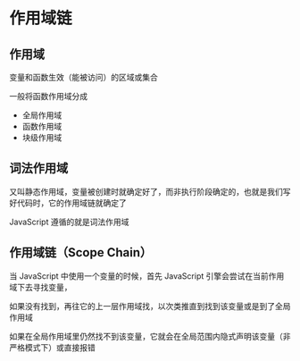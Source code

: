 # 作用域链

## 作用域

变量和函数生效（能被访问）的区域或集合

一般将函数作用域分成

- 全局作用域
- 函数作用域
- 块级作用域

## 词法作用域

又叫静态作用域，变量被创建时就确定好了，而非执行阶段确定的，也就是我们写好代码时，它的作用域链就确定了

JavaScript 遵循的就是词法作用域

## 作用域链（Scope Chain）

当 JavaScript 中使用一个变量的时候，首先 JavaScript 引擎会尝试在当前作用域下去寻找变量，

如果没有找到，再往它的上一层作用域找，以次类推直到找到该变量或是到了全局作用域

如果在全局作用域里仍然找不到该变量，它就会在全局范围内隐式声明该变量（非严格模式下）或直接报错
